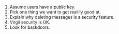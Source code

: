 1. Assume users have a public key.
2. Pick one thing we want to get realllly good at.
3. Explain why deleting messages is a security feature.
4. Virgil security is OK.
5. Look for backdoors.
